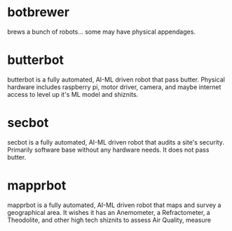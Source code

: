 # botbrewer
brews a bunch of robots... some may have physical appendages.

# butterbot
butterbot is a fully automated, AI-ML driven robot that pass butter. Physical hardware includes raspberry pi, motor driver, camera, and maybe internet access to level up it's ML model and shiznits.

# secbot
secbot is a fully automated, AI-ML driven robot that audits a site's security. Primarily software base without any hardware needs. It does not pass butter.

# mapprbot
mapprbot is a fully automated, AI-ML driven robot that maps and survey a geographical area. It wishes it has an Anemometer, a Refractometer, a Theodolite, and other high tech shiznits to assess Air Quality, measure 
